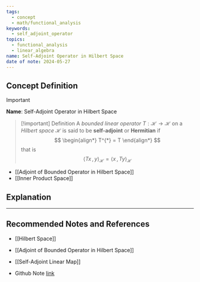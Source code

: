 ```yaml
---
tags:
  - concept
  - math/functional_analysis
keywords:
  - self_adjoint_operator
topics:
  - functional_analysis
  - linear_algebra
name: Self-Adjoint Operator in Hilbert Space
date of note: 2024-05-27
---
```


## Concept Definition

>[!important]
>**Name**:  Self-Adjoint Operator in Hilbert Space

>[!important] Definition
>A *bounded linear operator* $T: \mathcal{H} \rightarrow \mathcal{H}$ on a *Hilbert space* $\mathcal{H}$ is said to be **self-adjoint** or **Hermitian** if
>$$
> \begin{align*}
> T^{*} = T 
> \end{align*}
>$$ 
>that is
>$$
>\left\langle Tx\,,\, y \right\rangle_{\mathcal{H}} = \left\langle  x\,,\, Ty \right\rangle_{\mathcal{H}}
>$$

- [[Adjoint of Bounded Operator in Hilbert Space]]
- [[Inner Product Space]]


## Explanation








-----------
##  Recommended Notes and References

- [[Hilbert Space]]
- [[Adjoint of Bounded Operator in Hilbert Space]]

- [[Self-Adjoint Linear Map]]



- Github Note [link](https://github.com/TianpeiLuke/SelfStudyNotes/tree/master/self-study/probability_and_measure_theory)